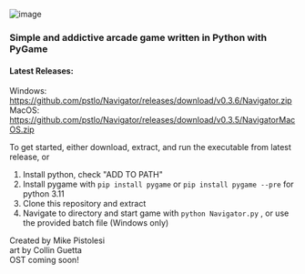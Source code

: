 ![image](https://user-images.githubusercontent.com/119834037/212812065-8ee402e9-1e59-42b0-956c-334b5e0133ab.png)

### Simple and addictive arcade game written in Python with PyGame ###

#### Latest Releases:   
Windows: https://github.com/pstlo/Navigator/releases/download/v0.3.6/Navigator.zip
\
MacOS: https://github.com/pstlo/Navigator/releases/download/v0.3.5/NavigatorMacOS.zip

To get started, either download, extract, and run the executable from latest release, or

1. Install python, check "ADD TO PATH"
2. Install pygame with
```pip install pygame```
or
```pip install pygame --pre```
for python 3.11
3. Clone this repository and extract
4. Navigate to directory and start game with
```python Navigator.py```
, or use the provided batch file (Windows only)
 

Created by Mike Pistolesi \
art by Collin Guetta \
OST coming soon!

